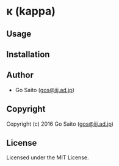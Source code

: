 # κ (kappa)

## Usage

## Installation

## Author

* Go Saito (gos@iij.ad.jp)

## Copyright

Copyright (c) 2016 Go Saito (gos@iij.ad.jp)

## License

Licensed under the MIT License.
